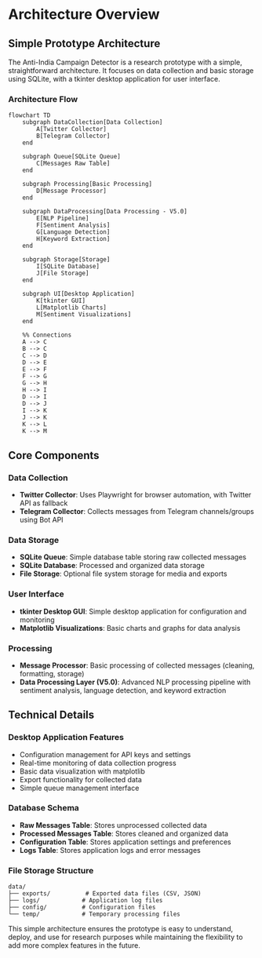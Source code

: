 # Architecture Overview

## Simple Prototype Architecture
The Anti-India Campaign Detector is a research prototype with a simple, straightforward architecture. It focuses on data collection and basic storage using SQLite, with a tkinter desktop application for user interface.

### Architecture Flow

```mermaid
flowchart TD
    subgraph DataCollection[Data Collection]
        A[Twitter Collector]
        B[Telegram Collector]
    end

    subgraph Queue[SQLite Queue]
        C[Messages Raw Table]
    end

    subgraph Processing[Basic Processing]
        D[Message Processor]
    end

    subgraph DataProcessing[Data Processing - V5.0]
        E[NLP Pipeline]
        F[Sentiment Analysis]
        G[Language Detection]
        H[Keyword Extraction]
    end

    subgraph Storage[Storage]
        I[SQLite Database]
        J[File Storage]
    end

    subgraph UI[Desktop Application]
        K[tkinter GUI]
        L[Matplotlib Charts]
        M[Sentiment Visualizations]
    end

    %% Connections
    A --> C
    B --> C
    C --> D
    D --> E
    E --> F
    F --> G
    G --> H
    H --> I
    D --> I
    D --> J
    I --> K
    J --> K
    K --> L
    K --> M
```

## Core Components

### Data Collection
- **Twitter Collector**: Uses Playwright for browser automation, with Twitter API as fallback
- **Telegram Collector**: Collects messages from Telegram channels/groups using Bot API

### Data Storage
- **SQLite Queue**: Simple database table storing raw collected messages
- **SQLite Database**: Processed and organized data storage
- **File Storage**: Optional file system storage for media and exports

### User Interface
- **tkinter Desktop GUI**: Simple desktop application for configuration and monitoring
- **Matplotlib Visualizations**: Basic charts and graphs for data analysis

### Processing
- **Message Processor**: Basic processing of collected messages (cleaning, formatting, storage)
- **Data Processing Layer (V5.0)**: Advanced NLP processing pipeline with sentiment analysis, language detection, and keyword extraction

## Technical Details

### Desktop Application Features
- Configuration management for API keys and settings
- Real-time monitoring of data collection progress
- Basic data visualization with matplotlib
- Export functionality for collected data
- Simple queue management interface

### Database Schema
- **Raw Messages Table**: Stores unprocessed collected data
- **Processed Messages Table**: Stores cleaned and organized data
- **Configuration Table**: Stores application settings and preferences
- **Logs Table**: Stores application logs and error messages

### File Storage Structure
```
data/
├── exports/          # Exported data files (CSV, JSON)
├── logs/            # Application log files
├── config/          # Configuration files
└── temp/            # Temporary processing files
```

This simple architecture ensures the prototype is easy to understand, deploy, and use for research purposes while maintaining the flexibility to add more complex features in the future.

